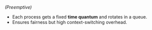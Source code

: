 _(Preemptive)_

- Each process gets a fixed **time quantum** and rotates in a queue.
- Ensures fairness but high context-switching overhead.